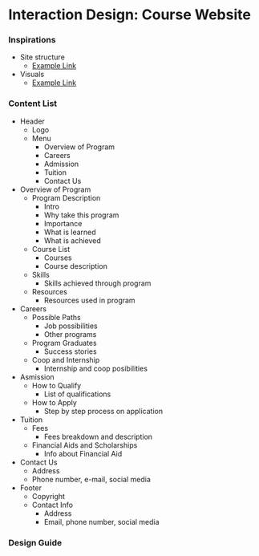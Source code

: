 # Interaction Design: Course Website
### Inspirations
- Site structure
    - [Example Link](https://www.georgebrown.ca/programs/interaction-design-and-development-program-g103/)
- Visuals
    - [Example Link](https://www.behance.net/gallery/55840289/Dark-Minimal-Website-design-UIUX-Design?tracking_source=search%7Cmodern%20website)
### Content List
- Header
    - Logo
    - Menu
        - Overview of Program
        - Careers
        - Admission
        - Tuition
        - Contact Us
- Overview of Program
    - Program Description
        - Intro
        - Why take this program
        - Importance
        - What is learned
        - What is achieved
    - Course List
        - Courses
        - Course description
    - Skills
        - Skills achieved through program
    - Resources
        - Resources used in program
- Careers  
    - Possible Paths
        - Job possibilities
        - Other programs
    - Program Graduates
        - Success stories
    - Coop and Internship
        - Internship and coop posibilities
- Asmission
    - How to Qualify
        - List of qualifications
    - How to Apply
        - Step by step process on application
- Tuition
    - Fees
        - Fees breakdown and description
    - Financial Aids and Scholarships
        - Info about Financial Aid
- Contact Us
    - Address
    - Phone number, e-mail, social media
- Footer
    - Copyright
    - Contact Info
        - Address
        - Email, phone number, social media
### Design Guide

